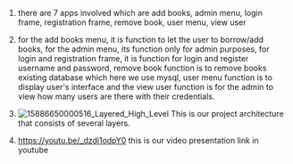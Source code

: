 1. there are 7 apps involved which are add books, admin menu, login frame, registration frame, remove book, user menu, view user
2. for the add books menu, it is function to let the user to borrow/add books, for the admin menu, its function only for admin purposes, for login and registration frame, it is function for login and register username and password, remove book function is to remove books
   existing database which here we use mysql, user menu function is to display user's interface and the view user function is for the admin to view how many users are there with their credentials.
   
3. ![15886650000516_Layered_High_Level](https://github.com/user-attachments/assets/5c986adc-d7bc-4fb3-9fbf-be125960188d)
   This is our project architecture that consists of several layers.

4. https://youtu.be/_dzdj1odpY0
   this is our video presentation link in youtube

